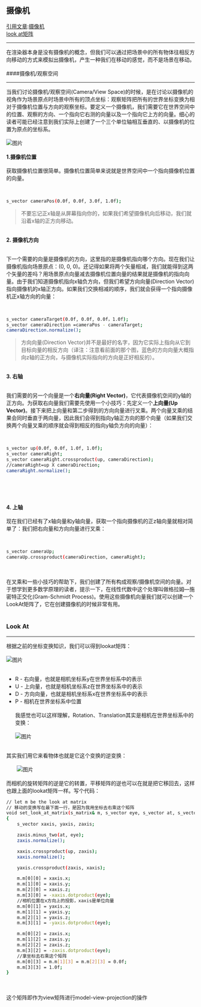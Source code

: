 ## 摄像机

<u>引用文章</u>:[<u>摄像机</u>](https://learnopengl-cn.github.io/01%20Getting%20started/09%20Camera/)</br>
[<u>look at矩阵</u>](https://zhuanlan.zhihu.com/p/66384929)</br>
***
在渲染器本身是没有摄像机的概念，但我们可以通过把场景中的所有物体往相反方向移动的方式来模拟出摄像机，产生一种我们在移动的感觉，而不是场景在移动。</br></br>
####摄像机/观察空间
***
当我们讨论摄像机/观察空间(Camera/View Space)的时候，是在讨论以摄像机的视角作为场景原点时场景中所有的顶点坐标：观察矩阵把所有的世界坐标变换为相对于摄像机位置与方向的观察坐标。要定义一个摄像机，我们需要它在世界空间中的位置、观察的方向、一个指向它右测的向量以及一个指向它上方的向量。细心的读者可能已经注意到我们实际上创建了一个三个单位轴相互垂直的、以摄像机的位置为原点的坐标系。<br/><br/>
![图片](https://learnopengl-cn.github.io/img/01/09/camera_axes.png)<br/><br/>
**1.摄像机位置**<br/><br/>
获取摄像机位置很简单。摄像机位置简单来说就是世界空间中一个指向摄像机位置的向量。<br/><br/>
```bash

s_vector cameraPos(0.0f, 0.0f, 3.0f, 1.0f);

```

>  不要忘记正x轴是从屏幕指向你的，如果我们希望摄像机向后移动，我们就沿着x轴的正方向移动。

<br/>**2. 摄像机方向**<br/><br/>

下一个需要的向量是摄像机的方向，这里指的是摄像机指向哪个方向。现在我们让摄像机指向场景原点：(0, 0, 0)。还记得如果将两个矢量相减，我们就能得到这两个矢量的差吗？用场景原点向量减去摄像机位置向量的结果就是摄像机的指向向量。由于我们知道摄像机指向x轴负方向，但我们希望方向向量(Direction Vector)指向摄像机的x轴正方向。如果我们交换相减的顺序，我们就会获得一个指向摄像机正x轴方向的向量：<br/><br/>
```bash

s_vector cameraTarget(0.0f, 0.0f, 0.0f，1.0f);
s_vector cameraDirection =cameraPos - cameraTarget;
cameraDirection.normalize();

```

>  方向向量(Direction Vector)并不是最好的名字，因为它实际上指向从它到目标向量的相反方向（译注：注意看前面的那个图，蓝色的方向向量大概指向z轴的正方向，与摄像机实际指向的方向是正好相反的）。

<br/>**3. 右轴**<br/><br/>

我们需要的另一个向量是一个**右向量(Right Vector)**，它代表摄像机空间的y轴的正方向。为获取右向量我们需要先使用一个小技巧：先定义一个**上向量(Up Vector)**。接下来把上向量和第二步得到的方向向量进行叉乘。两个向量叉乘的结果会同时垂直于两向量，因此我们会得到指向y轴正方向的那个向量（如果我们交换两个向量叉乘的顺序就会得到相反的指向y轴负方向的向量）：
<br/><br/>
```bash

s_vector up(0.0f, 0.0f, 1.0f, 1.0f);
s_vector cameraRight;
s_vector cameraRight.crossproduct(up, cameraDirection);
//cameraRight=up X cameraDirection;
cameraRight.normalize();
```
<br/><br/>

<br/>**4. 上轴**<br/><br/>
现在我们已经有了x轴向量和y轴向量，获取一个指向摄像机的正z轴向量就相对简单了：我们把右向量和方向向量进行叉乘：<br/><br/>
```bash

s_vector cameraUp;
cameraUp.crossproduct(cameraDirection, cameraRight);
```
<br/><br/>在叉乘和一些小技巧的帮助下，我们创建了所有构成观察/摄像机空间的向量。对于想学到更多数学原理的读者，提示一下，在线性代数中这个处理叫做格拉姆—施密特正交化(Gram-Schmidt Process)。使用这些摄像机向量我们就可以创建一个LookAt矩阵了，它在创建摄像机的时候非常有用。<br/><br/>

### Look At
***
根据之前的坐标变换知识，我们可以得到lookat矩阵：
<br/><br/>
![图片](https://www.zhihu.com/equation?tex=+lookat+%3D+%5Cbegin%7Bpmatrix%7D++R_x+%26+R_y+%26+R_z+%26+0+%5C%5C++U_x+%26+U_y+%26+U_z+%26+0+%5C%5C++D_x+%26+D_y+%26+D_z+%26+0+%5C%5C++0+%26+0+%26+0+%26+1+%5Cend%7Bpmatrix%7D+%5Cbegin%7Bpmatrix%7D++1+%26+0+%26+0+%26+-P_x%5C%5C++0+%26+1+%26+0+%26+-P_y+%5C%5C++0+%26+0+%26+1+%26+-P_z+%5C%5C++0+%26+0+%26+0+%26+1+%5Cend%7Bpmatrix%7D+%5C%5C)<br/><br/>

- R - 右向量，也就是相机坐标系y在世界坐标系中的表示
- U - 上向量，也就是相机坐标系z在世界坐标系中的表示
- D - 方向向量，也就是相机坐标系x在世界坐标系中的表示
- P - 相机在世界坐标系中位置
<br/><br/>
我感觉也可以这样理解，Rotation、Translation其实是相机在世界坐标系中的变换：<br/><br/>
![图片](https://www.zhihu.com/equation?tex=M_%7Bcamera%7D+%3D+M_%7BTranslation%7D+%2A+M_%7BRotation%7D%5C%5C)<br/><br/>

其实我们用它来看物体也就是它这个变换的逆变换：<br/><br/>
&emsp;&emsp;![图片](https://www.zhihu.com/equation?tex=M_%7Bcamera%7D%5E%7B-1%7D%3D+M_%7BRotation%7D%5E%7B-1%7D+%2A+M_%7BTranslation%7D%5E%7B-1%7D++%5C%5C)<br/><br/>
而相机的旋转矩阵的逆是它的转置，平移矩阵的逆也可以在就是把它移回去，这样也跟上面的lookat矩阵一样。写个代码：
```bash
// let m be the look at matrix
// 移动的变换写在最下面一行，是因为我用坐标去右乘这个矩阵
void set_look_at_matrix(s_matrix& m, s_vector eye, s_vector at, s_vector up)
{
	s_vector xaxis, yaxis, zaxis;

	zaxis.minus_two(at, eye);
	zaxis.normalize();

	xaxis.crossproduct(up, zaxis);
	xaxis.normalize();

	yaxis.crossproduct(zaxis, xaxis);

	m.m[0][0] = xaxis.x;
	m.m[1][0] = xaxis.y;
	m.m[2][0] = xaxis.z;
	m.m[3][0] = -xaxis.dotproduct(eye);
	//相机位置在x方向上的投影，xaxis是单位向量 
	m.m[0][1] = yaxis.x;
	m.m[1][1] = yaxis.y;
	m.m[2][1] = yaxis.z;
	m.m[3][1] = -yaxis.dotproduct(eye);

	m.m[0][2] = zaxis.x;
	m.m[1][2] = zaxis.y;
	m.m[2][2] = zaxis.z;
	m.m[3][2] = -zaxis.dotproduct(eye);
	//拿坐标去右乘这个矩阵 
	m.m[0][3] = m.m[1][3] = m.m[2][3] = 0.0f;
	m.m[3][3] = 1.0f;
}
```
<br/><br/>
这个矩阵即作为view矩阵进行model-view-projection的操作<br/><br/>


